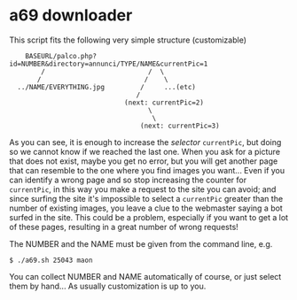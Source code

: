 a69 downloader
==============

This script fits the following very simple structure (customizable)


        BASEURL/palco.php?id=NUMBER&directory=annunci/TYPE/NAME&currentPic=1
            /                          /  \
           /                          /    \
      ../NAME/EVERYTHING.jpg         /     ...(etc)
                                    /
                                 (next: currentPic=2)
                                       \
                                        \
                                     (next: currentPic=3)



As you can see, it is enough to increase the *selector*
`currentPic`, but doing so we cannot know if we reached the last
one. When you ask for a picture that does not exist, maybe you get no
error, but you will get another page that can resemble to the one where
you find images you want... Even if you can identify a wrong page and so
stop increasing the counter for `currentPic`, in this way you make a
request to the site you can avoid; and since surfing the site it's
impossible to select a `currentPic` greater than the number of existing
images, you leave a clue to the webmaster saying a bot surfed in the
site. This could be a problem, especially if you want to get a lot of
these pages, resulting in a great number of wrong requests!

The NUMBER and the NAME must be given from the command line, e.g.

    $ ./a69.sh 25043 maon

You can collect NUMBER and NAME automatically of course, or just select
them by hand... As usually customization is up to you.
